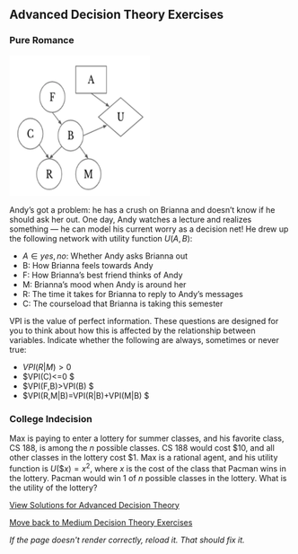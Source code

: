 ## Advanced Decision Theory Exercises

### Pure Romance

<img src="https://github.com/UMdecisionsupport/DecisionSupport2023/blob/main/images/romance.png" width="250" height="250">

Andy’s got a problem: he has a crush on Brianna and doesn’t know if he should ask her out. One day, Andy watches a lecture and realizes something — he can model his current worry as a decision net! He drew up the following network with utility function $U(A,B)$:

- $A \in {yes, no}$: Whether Andy asks Brianna out
- B: How Brianna feels towards Andy
- F: How Brianna’s best friend thinks of Andy
- M: Brianna’s mood when Andy is around her
- R: The time it takes for Brianna to reply to Andy’s messages
- C: The courseload that Brianna is taking this semester

VPI is the value of perfect information. These questions are designed for you to think about how this is affected by the relationship between variables.
Indicate whether the following are always, sometimes or never true:

- $VPI(R|M)>0$ 
- $VPI(C)<=0 $
- $VPI(F,B)>VPI(B) $
- $VPI(R,M|B)=VPI(R|B)+VPI(M|B) $

### College Indecision
Max is paying to enter a lottery for summer classes, and his favorite class, CS 188, is among the $n$ possible classes. CS 188 would cost $10, and all other classes in the lottery cost $1. Max is a rational agent, and his utility function is $U(\$x) = x^2$, where $x$ is the cost of the class that Pacman wins in the lottery.
Pacman would win 1 of $n$ possible classes in the lottery. What is the utility of the lottery?

[View Solutions for Advanced Decision Theory](https://github.com/UMdecisionsupport/DecisionSupport2023/blob/main/DecisionTheory/Solutions/Advanced_Solutions.md)

[Move back to Medium Decision Theory Exercises](https://github.com/UMdecisionsupport/DecisionSupport2023/blob/main/DecisionTheory/Medium.md)

*If the page doesn't render correctly, reload it. That should fix it.*
